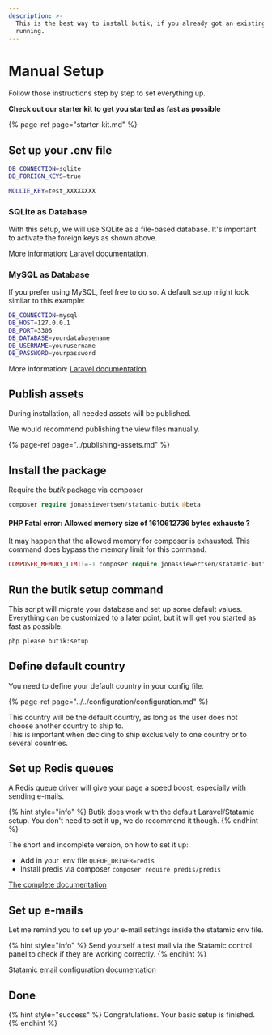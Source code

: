 ```yaml
---
description: >-
  This is the best way to install butik, if you already got an existing project
  running.
---
```


# Manual Setup

Follow those instructions step by step to set everything up.  

**Check out our starter kit to get you started as fast as possible**

{% page-ref page="starter-kit.md" %}

## Set up your .env file

```bash
DB_CONNECTION=sqlite
DB_FOREIGN_KEYS=true

MOLLIE_KEY=test_XXXXXXXX
```

### SQLite as Database

With this setup, we will use SQLite as a file-based database. It's important to activate the foreign keys as shown above.

More information: [Laravel documentation](https://laravel.com/docs/7.x/database). 

### MySQL as Database

If you prefer using MySQL, feel free to do so. A default setup might look similar to this example:

```bash
DB_CONNECTION=mysql
DB_HOST=127.0.0.1
DB_PORT=3306
DB_DATABASE=yourdatabasename
DB_USERNAME=yourusername
DB_PASSWORD=yourpassword
```

More information: [Laravel documentation](https://laravel.com/docs/7.x/database). 

## Publish assets

During installation, all needed assets will be published. 

We would recommend publishing the view files manually. 

{% page-ref page="../publishing-assets.md" %}

## Install the package

Require the _butik_ package via composer

```php
composer require jonassiewertsen/statamic-butik @beta
```

#### PHP Fatal error: Allowed memory size of 1610612736 bytes exhauste ?

It may happen that the allowed memory for composer is exhausted. This command does bypass the memory limit for this command.

```php
COMPOSER_MEMORY_LIMIT=-1 composer require jonassiewertsen/statamic-butik @beta
```

## Run the butik setup command

This script will migrate your database and set up some default values. Everything can be customized to a later point, but it will get you started as fast as possible.

```bash
php please butik:setup
```

## Define default country

You need to define your default country in your config file.

{% page-ref page="../../configuration/configuration.md" %}

This country will be the default country, as long as the user does not choose another country to ship to.  
This is important when deciding to ship exclusively to one country or to several countries. 

## Set up Redis queues

A Redis queue driver will give your page a speed boost, especially with sending e-mails.

{% hint style="info" %}
Butik does work with the default Laravel/Statamic setup. You don't need to set it up, we do recommend it though. 
{% endhint %}

The short and incomplete version, on how to set it up:

* Add in your .env file `QUEUE_DRIVER=redis`
* Install predis via composer `composer require predis/predis`

[The complete documentation](https://laravel.com/docs/master/redis)

##  Set up e-mails

Let me remind you to set up your e-mail settings inside the statamic env file.

{% hint style="info" %}
Send yourself a test mail via the Statamic control panel to check if they are working correctly.
{% endhint %}

 [Statamic email configuration documentation](https://statamic.dev/email)

## Done

{% hint style="success" %}
Congratulations. Your basic setup is finished.
{% endhint %}

